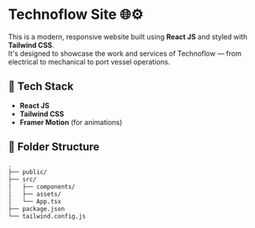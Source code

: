 # Technoflow Site 🌐⚙️

This is a modern, responsive website built using **React JS** and styled with **Tailwind CSS**.  
It's designed to showcase the work and services of Technoflow — from electrical to mechanical to port vessel operations.

## 🚀 Tech Stack

- **React JS**
- **Tailwind CSS**
- **Framer Motion** (for animations)

## 📂 Folder Structure

```bash
.
├── public/
├── src/
│   ├── components/
│   ├── assets/
│   └── App.tsx
├── package.json
└── tailwind.config.js
